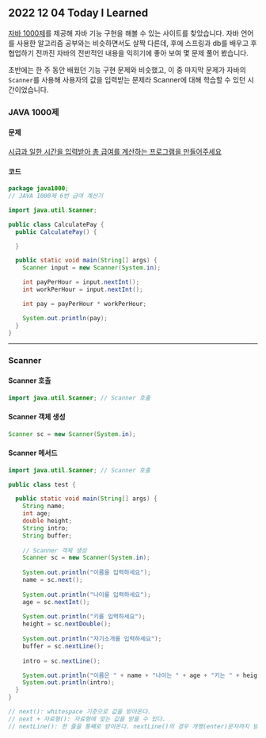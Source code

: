 ## 2022 12 04 Today I Learned

[자바 1000제](https://cloudstudying.kr/)를 제공해 자바 기능 구현을 해볼 수 있는 사이트를 찾았습니다. 자바 언어를 사용한 알고리즘 공부와는 비슷하면서도 살짝 다른데,
후에 스프링과 db를 배우고 후 협업하기 전까진 자바의 전반적인 내용을 익히기에 좋아 보여 몇 문제 풀어 봤습니다.

초반에는 한 주 동안 배웠던 기능 구현 문제와 비슷했고, 이 중 마지막 문제가 자바의 <code>Scanner</code>를 사용해 사용자의 값을 입력받는 문제라 Scanner에 대해 학습할 수 있던 시간이었습니다.

### JAVA 1000제

#### 문제

[시급과 일한 시간을 입력받아 총 급여를 계산하는 프로그램을 만들어주세요](https://cloudstudying.kr/studies/55)

#### 코드

```java
package java1000;
// JAVA 1000제 6번 급여 계산기

import java.util.Scanner; 

public class CalculatePay {
  public CalculatePay() {

  }

  public static void main(String[] args) {
    Scanner input = new Scanner(System.in);

    int payPerHour = input.nextInt();
    int workPerHour = input.nextInt();

    int pay = payPerHour * workPerHour;

    System.out.println(pay);
  }
}
```

---

### Scanner

#### Scanner 호출
```java
import java.util.Scanner; // Scanner 호출
```

#### Scanner 객체 생성
```java
Scanner sc = new Scanner(System.in);
```

#### Scanner 메서드

```java
import java.util.Scanner; // Scanner 호출

public class test {

  public static void main(String[] args) {
    String name;
    int age;
    double height;
    String intro;
    String buffer;
    
    // Scanner 객체 생성
    Scanner sc = new Scanner(System.in);
    
    System.out.println("이름을 입력하세요");
    name = sc.next();
    
    System.out.println("나이를 입력하세요");
    age = sc.nextInt();
    
    System.out.println("키를 입력하세요");
    height = sc.nextDouble();
    
    System.out.println("자기소개를 입력하세요");
    buffer = sc.nextLine();
    
    intro = sc.nextLine();

    System.out.println("이름은 " + name + "나이는 " + age + "키는 " + height + "입니다.");
    System.out.println(intro);
  }
}

// next(): whitespace 기준으로 값을 받아온다.
// next + 자료형(): 자료형에 맞는 값을 받을 수 있다.
// nextLine(): 한 줄을 통째로 받아온다. nextLine()의 경우 개행(enter)문자까지 받아오기 때문에 변수에 한 번 더 담아주는 등의 방법이 필요하다.
```
